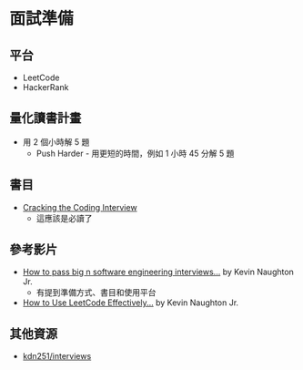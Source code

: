 # 面試準備

## 平台
 
- LeetCode
- HackerRank

## 量化讀書計畫

- 用 2 個小時解 5 題
  - Push Harder - 用更短的時間，例如 1 小時 45 分解 5 題

## 書目

- [Cracking the Coding Interview](http://www.crackingthecodinginterview.com/)
  - 這應該是必讀了

## 參考影片

- [How to pass big n software engineering interviews...](https://www.youtube.com/watch?v=oLUG95Ai_rw) by Kevin Naughton Jr.
  - 有提到準備方式、書目和使用平台
- [How to Use LeetCode Effectively...](https://www.youtube.com/watch?v=iGFnsuMeUQY) by Kevin Naughton Jr.

## 其他資源

- [kdn251/interviews](https://github.com/kdn251/interviews)

